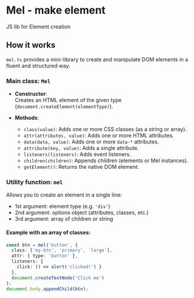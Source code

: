 # Mel - make element
JS lib for Element creation

## How it works

`mel.ts` provides a mini-library to create and manipulate DOM elements in a fluent and structured way.

### Main class: `Mel`

- **Constructor**:  
  Creates an HTML element of the given type (`document.createElement(elementType)`).

- **Methods**:
  - `class(value)`: Adds one or more CSS classes (as a string or array).
  - `attr(attributes, value)`: Adds one or more HTML attributes.
  - `data(data, value)`: Adds one or more `data-*` attributes.
  - `attribute(key, value)`: Adds a single attribute.
  - `listeners(listeners)`: Adds event listeners.
  - `children(children)`: Appends children (elements or Mel instances).
  - `getElement()`: Returns the native DOM element.

### Utility function: `mel`

Allows you to create an element in a single line:
- 1st argument: element type (e.g. `'div'`)
- 2nd argument: options object (attributes, classes, etc.)
- 3rd argument: array of children or string

#### Example with an array of classes:
```typescript
const btn = mel('button', {
  class: ['my-btn', 'primary', 'large'],
  attr: { type: 'button' },
  listeners: { 
    click: () => alert('clicked!') }
  },
  document.createTextNode('Click me')
);
document.body.appendChild(btn);
```